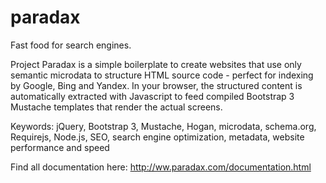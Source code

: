 paradax
=======

Fast food for search engines.

Project Paradax is a simple boilerplate to create websites that use only semantic microdata to structure HTML source code - perfect for indexing by Google, Bing and Yandex. 
In your browser, the structured content is automatically extracted with Javascript to feed compiled Bootstrap 3 Mustache templates that render the actual screens.

Keywords: jQuery, Bootstrap 3, Mustache, Hogan, microdata, schema.org, Requirejs, Node.js, SEO, search engine optimization, metadata, website performance and speed

Find all documentation here:
http://ww.paradax.com/documentation.html
